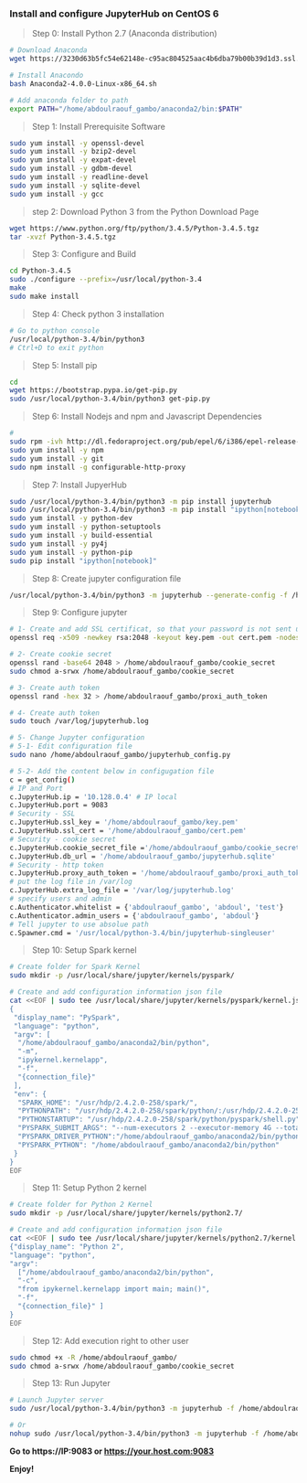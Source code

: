 ### Install and configure JupyterHub on CentOS 6

> Step 0: Install Python 2.7 (Anaconda distribution) 

```sh
# Download Anaconda
wget https://3230d63b5fc54e62148e-c95ac804525aac4b6dba79b00b39d1d3.ssl.cf1.rackcdn.com/Anaconda2-4.0.0-Linux-x86_64.sh

# Install Anacondo
bash Anaconda2-4.0.0-Linux-x86_64.sh

# Add anaconda folder to path
export PATH="/home/abdoulraouf_gambo/anaconda2/bin:$PATH"

```

> Step 1: Install Prerequisite Software

```sh
sudo yum install -y openssl-devel 
sudo yum install -y bzip2-devel 
sudo yum install -y expat-devel 
sudo yum install -y gdbm-devel 
sudo yum install -y readline-devel 
sudo yum install -y sqlite-devel
sudo yum install -y gcc

```

> step 2:  Download Python 3 from the Python Download Page

```sh
wget https://www.python.org/ftp/python/3.4.5/Python-3.4.5.tgz
tar -xvzf Python-3.4.5.tgz

```

> Step 3: Configure and Build

```sh
cd Python-3.4.5
sudo ./configure --prefix=/usr/local/python-3.4
make 
sudo make install

```

> Step 4: Check python 3 installation

```sh
# Go to python console
/usr/local/python-3.4/bin/python3
# Ctrl+D to exit python
```

> Step 5: Install pip 

```sh
cd
wget https://bootstrap.pypa.io/get-pip.py
sudo /usr/local/python-3.4/bin/python3 get-pip.py
```

> Step 6: Install Nodejs and npm and Javascript Dependencies

```sh
# 
sudo rpm -ivh http://dl.fedoraproject.org/pub/epel/6/i386/epel-release-6-8.noarch.rpm
sudo yum install -y npm
sudo yum install -y git
sudo npm install -g configurable-http-proxy

```

> Step 7: Install JupyerHub

```sh
sudo /usr/local/python-3.4/bin/python3 -m pip install jupyterhub
sudo /usr/local/python-3.4/bin/python3 -m pip install "ipython[notebook]"
sudo yum install -y python-dev 
sudo yum install -y python-setuptools
sudo yum install -y build-essential
sudo yum install -y py4j
sudo yum install -y python-pip
sudo pip install "ipython[notebook]"

```

> Step 8: Create jupyter configuration file

```sh
/usr/local/python-3.4/bin/python3 -m jupyterhub --generate-config -f /home/abdoulraouf_gambo/jupyterhub_config.py
```

> Step 9: Configure jupyter

```sh
# 1- Create and add SSL certificat, so that your password is not sent unencrypted by your browser
openssl req -x509 -newkey rsa:2048 -keyout key.pem -out cert.pem -nodes -days 365

# 2- Create cookie secret
openssl rand -base64 2048 > /home/abdoulraouf_gambo/cookie_secret
sudo chmod a-srwx /home/abdoulraouf_gambo/cookie_secret

# 3- Create auth token
openssl rand -hex 32 > /home/abdoulraouf_gambo/proxi_auth_token

# 4- Create auth token
sudo touch /var/log/jupyterhub.log

# 5- Change Jupyter configuration
# 5-1- Edit configuration file
sudo nano /home/abdoulraouf_gambo/jupyterhub_config.py

# 5-2- Add the content below in configugation file
c = get_config()
# IP and Port
c.JupyterHub.ip = '10.128.0.4' # IP local
c.JupyterHub.port = 9083
# Security - SSL
c.JupyterHub.ssl_key = '/home/abdoulraouf_gambo/key.pem'
c.JupyterHub.ssl_cert = '/home/abdoulraouf_gambo/cert.pem'
# Security - cookie secret
c.JupyterHub.cookie_secret_file ='/home/abdoulraouf_gambo/cookie_secret'
c.JupyterHub.db_url = '/home/abdoulraouf_gambo/jupyterhub.sqlite'
# Security - http token
c.JupyterHub.proxy_auth_token = '/home/abdoulraouf_gambo/proxi_auth_token'
# put the log file in /var/log
c.JupyterHub.extra_log_file = '/var/log/jupyterhub.log'
# specify users and admin
c.Authenticator.whitelist = {'abdoulraouf_gambo', 'abdoul', 'test'}
c.Authenticator.admin_users = {'abdoulraouf_gambo', 'abdoul'}
# Tell jupyter to use absolue path
c.Spawner.cmd = '/usr/local/python-3.4/bin/jupyterhub-singleuser'

```

> Step 10: Setup Spark kernel

```sh
# Create folder for Spark Kernel
sudo mkdir -p /usr/local/share/jupyter/kernels/pyspark/

# Create and add configuration information json file
cat <<EOF | sudo tee /usr/local/share/jupyter/kernels/pyspark/kernel.json
{
 "display_name": "PySpark",
 "language": "python",
 "argv": [
  "/home/abdoulraouf_gambo/anaconda2/bin/python",
  "-m",
  "ipykernel.kernelapp",
  "-f",
  "{connection_file}"
 ],
 "env": {
  "SPARK_HOME": "/usr/hdp/2.4.2.0-258/spark/",
  "PYTHONPATH": "/usr/hdp/2.4.2.0-258/spark/python/:/usr/hdp/2.4.2.0-258/spark/python/lib/py4j-0.9-src.zip",
  "PYTHONSTARTUP": "/usr/hdp/2.4.2.0-258/spark/python/pyspark/shell.py",
  "PYSPARK_SUBMIT_ARGS": "--num-executors 2 --executor-memory 4G --total-executor-cores 2 pyspark-shell",
  "PYSPARK_DRIVER_PYTHON":"/home/abdoulraouf_gambo/anaconda2/bin/python",
  "PYSPARK_PYTHON": "/home/abdoulraouf_gambo/anaconda2/bin/python"
 }
}
EOF


```

> Step 11: Setup Python 2 kernel

```sh
# Create folder for Python 2 Kernel
sudo mkdir -p /usr/local/share/jupyter/kernels/python2.7/

# Create and add configuration information json file
cat <<EOF | sudo tee /usr/local/share/jupyter/kernels/python2.7/kernel.json
{"display_name": "Python 2",
"language": "python",
"argv":
  ["/home/abdoulraouf_gambo/anaconda2/bin/python",
  "-c",
  "from ipykernel.kernelapp import main; main()",
  "-f",
  "{connection_file}" ]
}
EOF

```

> Step 12: Add execution right to other user

```sh
sudo chmod +x -R /home/abdoulraouf_gambo/
sudo chmod a-srwx /home/abdoulraouf_gambo/cookie_secret

```

> Step 13: Run Jupyter

```sh
# Launch Jupyter server
sudo /usr/local/python-3.4/bin/python3 -m jupyterhub -f /home/abdoulraouf_gambo/jupyterhub_config.py 

# Or
nohup sudo /usr/local/python-3.4/bin/python3 -m jupyterhub -f /home/abdoulraouf_gambo/jupyterhub_config.py &

```

__Go to https://IP:9083 or https://your.host.com:9083__  

__Enjoy!__
